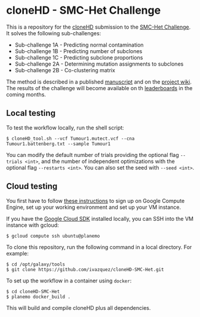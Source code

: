 # cloneHD - SMC-Het Challenge

This is a repository for the [cloneHD](http://www.sanger.ac.uk/science/tools/clonehd) submission to the [SMC-Het Challenge](http://dreamchallenges.org/project/home-upcoming/dream-9-5-icgc-tcga-dream-somatic-mutation-calling-tumor-heterogeneity-challenge-smc-het/). It solves the following sub-challenges:

* Sub-challenge 1A - Predicting normal contamination
* Sub-challenge 1B - Predicting number of subclones
* Sub-challenge 1C - Predicting subclone proportions
* Sub-challenge 2A - Determining mutation assignments to subclones
* Sub-challenge 2B - Co-clustering matrix

The method is described in a published [manuscript](http://www.cell.com/cell-reports/abstract/S2211-1247(14)00373-8) and on the [project wiki](https://www.synapse.org/#!Synapse:syn6148310/wiki/400535). The results of the challenge will become available on th [leaderboards](https://www.synapse.org/#!Synapse:syn2813581/wiki/303141) in the coming months.

## Local testing

To test the workflow locally, run the shell script:

    $ cloneHD_tool.sh --vcf Tumour1.mutect.vcf --cna Tumour1.battenberg.txt --sample Tumour1

You can modify the default number of trials providing the optional flag `--trials <int>`, and the number of independent optimizations with the optional flag `--restarts <int>`. You can also set the seed with `--seed <int>`.

## Cloud testing

You first have to follow [these instructions](https://www.synapse.org/#!Synapse:syn2813581/wiki/303161) to sign up on Google Compute Engine, set up your working environment and set up your VM instance.

If you have the [Google Cloud SDK](https://cloud.google.com/sdk/) installed locally, you can SSH into the VM instance with gcloud:

    $ gcloud compute ssh ubuntu@planemo

To clone this repository, run the following command in a local directory. For example:

    $ cd /opt/galaxy/tools
    $ git clone https://github.com/ivazquez/cloneHD-SMC-Het.git

To set up the workflow in a container using `docker`:

    $ cd cloneHD-SMC-Het
    $ planemo docker_build .

This will build and compile cloneHD plus all dependencies.